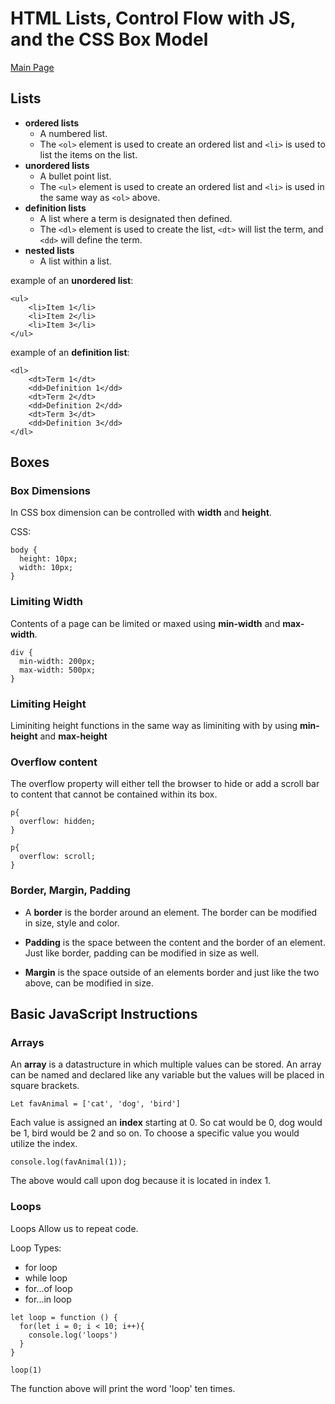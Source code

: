 # HTML Lists, Control Flow with JS, and the CSS Box Model

[Main Page](https://jrdelmu.github.io/reading-notes/)

## Lists

- **ordered lists**
  - A numbered list. 
  - The `<ol>` element is used to create an ordered list and `<li>` is used to list the items on the list.
- **unordered lists**
  - A bullet point list.
  - The `<ul>` element is used to create an ordered list and `<li>` is used in the same way as `<ol>` above.
- **definition lists**
  - A list where a term is designated then defined.
  - The `<dl>` element is used to create the list, `<dt>` will list the term, and `<dd>` will define the term.
- **nested lists**
  - A list within a list.

example of an **unordered list**:

`<ul>`  
`    <li>Item 1</li>`  
`    <li>Item 2</li>`  
`    <li>Item 3</li>`  
`</ul>`  

example of an **definition list**:

`<dl>`  
`    <dt>Term 1</dt>`  
`    <dd>Definition 1</dd>`  
`    <dt>Term 2</dt>`  
`    <dd>Definition 2</dd>`  
`    <dt>Term 3</dt>`  
`    <dd>Definition 3</dd>`  
`</dl>`  

## Boxes

### Box Dimensions

In CSS box dimension can be controlled with **width** and **height**.

CSS:

`body {`  
`  height: 10px;`  
`  width: 10px;`  
`}`  

### Limiting Width

Contents of a page can be limited  or maxed using **min-width** and **max-width**.

`div {`  
`  min-width: 200px;`  
`  max-width: 500px;`  
`}`  

### Limiting Height

Liminiting height functions in the same way as liminiting with by using **min-height** and **max-height**

### Overflow content

The overflow property will either tell the browser to hide or add a scroll bar to content that cannot be contained within its box. 

`p{`  
`  overflow: hidden;`  
`}`  

`p{`  
`  overflow: scroll;`  
`}`  

### Border, Margin, Padding

- A **border** is the border around an element. The border can be modified in size, style and color.

- **Padding** is the space between the content and the border of an element. Just like border, padding can be modified in size as well.

- **Margin** is the space outside of an elements border and just like the two above, can be modified in size.

## Basic JavaScript Instructions

### Arrays

An **array** is a datastructure in which multiple values can be stored. An array can be named and declared like any variable but the values will be placed in square brackets.

`Let favAnimal = ['cat', 'dog', 'bird']`

Each value is assigned an **index** starting at 0. So cat would be 0, dog would be 1, bird would be 2 and so on. To choose a specific value you would utilize the index.

`console.log(favAnimal(1));`

The above would call upon dog because it is located in index 1.

### Loops

Loops Allow us to repeat code.

Loop Types:

- for loop
- while loop
- for...of loop
- for...in loop

`let loop = function () {`  
`  for(let i = 0; i < 10; i++){`  
`    console.log('loops')`  
`  }`  
`}`  

`loop(1)`

The function above will print the word 'loop' ten times.